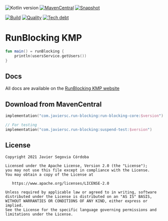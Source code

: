 ![Kotlin version](https://img.shields.io/badge/kotlin-1.5.31-blueviolet?logo=kotlin&logoColor=white)
[![MavenCentral](https://img.shields.io/maven-central/v/com.javiersc.run-blocking/run-blocking-core?label=MavenCentral)](https://repo1.maven.org/maven2/com/javiersc/run-blocking/run-blocking-core/)
[![Snapshot](https://img.shields.io/nexus/s/com.javiersc.run-blocking/run-blocking-core?server=https%3A%2F%2Foss.sonatype.org%2F&label=Snapshot)](https://oss.sonatype.org/content/repositories/snapshots/com/javiersc/run-blocking/run-blocking-core/)

[![Build](https://img.shields.io/github/workflow/status/JavierSegoviaCordoba/run-blocking-kmp/build?label=Build&logo=GitHub)](https://github.com/JavierSegoviaCordoba/run-blocking-kmp/tree/main)
[![Quality](https://img.shields.io/sonar/quality_gate/JavierSegoviaCordoba_run-blocking-kmp?label=Quality&logo=SonarCloud&logoColor=white&server=https%3A%2F%2Fsonarcloud.io)](https://sonarcloud.io/dashboard?id=JavierSegoviaCordoba_run-blocking-kmp)
[![Tech debt](https://img.shields.io/sonar/tech_debt/JavierSegoviaCordoba_run-blocking-kmp?label=Tech%20debt&logo=SonarCloud&logoColor=white&server=https%3A%2F%2Fsonarcloud.io)](https://sonarcloud.io/dashboard?id=JavierSegoviaCordoba_run-blocking-kmp)

# RunBlocking KMP

```kotlin
fun main() = runBlocking {
    println(usersService.getUsers())
}
```

## Docs

All docs are available on the [RunBlocking KMP website](https://run-blocking-kmp.javiersc.com)

## Download from MavenCentral

```kotlin
implementation("com.javiersc.run-blocking:run-blocking-core:$version")

// For testing
implementation("com.javiersc.run-blocking:suspend-test:$version")
```

## License

```
Copyright 2021 Javier Segovia Córdoba

Licensed under the Apache License, Version 2.0 (the "License");
you may not use this file except in compliance with the License.
You may obtain a copy of the License at

   https://www.apache.org/licenses/LICENSE-2.0

Unless required by applicable law or agreed to in writing, software
distributed under the License is distributed on an "AS IS" BASIS,
WITHOUT WARRANTIES OR CONDITIONS OF ANY KIND, either express or implied.
See the License for the specific language governing permissions and
limitations under the License.
```
